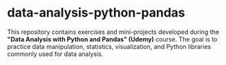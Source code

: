 # data-analysis-python-pandas
This repository contains exercises and mini-projects developed during the **"Data Analysis with Python and Pandas" (Udemy)** course.   The goal is to practice data manipulation, statistics, visualization, and Python libraries commonly used for data analysis.  

